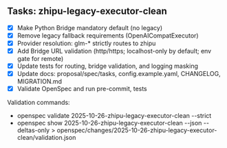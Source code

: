 ## Tasks: zhipu-legacy-executor-clean

- [x] Make Python Bridge mandatory default (no legacy)
- [x] Remove legacy fallback requirements (OpenAICompatExecutor)
- [x] Provider resolution: glm-* strictly routes to zhipu
- [x] Add Bridge URL validation (http/https; localhost-only by default; env gate for remote)
- [x] Update tests for routing, bridge validation, and logging masking
- [x] Update docs: proposal/spec/tasks, config.example.yaml, CHANGELOG, MIGRATION.md
- [x] Validate OpenSpec and run pre-commit, tests

Validation commands:
- openspec validate 2025-10-26-zhipu-legacy-executor-clean --strict
- openspec show 2025-10-26-zhipu-legacy-executor-clean --json --deltas-only > openspec/changes/2025-10-26-zhipu-legacy-executor-clean/validation.json
